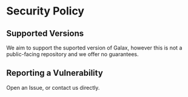 # Security Policy

## Supported Versions

We aim to support the suported version of Galax,
however this is not a public-facing repository and we offer no guarantees.

## Reporting a Vulnerability

Open an Issue, or contact us directly.
